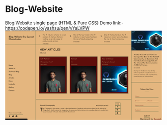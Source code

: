 # Blog-Website
Blog Website single page (HTML & Pure CSS)
Demo link:- https://codepen.io/yashsu/pen/vYaLVPW
<img src="https://github.com/YASHSU/Blog-Website/blob/main/Screenshot%20(22).png" alt="BLOG-WEBSITE">
